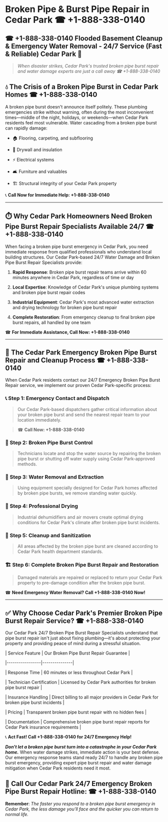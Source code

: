 # Broken Pipe & Burst Pipe Repair in Cedar Park ☎ +1-888-338-0140  
## ☎ +1-888-338-0140 Flooded Basement Cleanup & Emergency Water Removal - 24/7 Service (Fast & Reliable) Cedar Park 🚨  

> *When disaster strikes, Cedar Park's trusted broken pipe burst repair and water damage experts are just a call away ☎ +1-888-338-0140*  

## 💧 The Crisis of a Broken Pipe Burst in Cedar Park Homes ☎ +1-888-338-0140  

A broken pipe burst doesn't announce itself politely. These plumbing emergencies strike without warning, often during the most inconvenient times—middle of the night, holidays, or weekends—when Cedar Park residents feel most vulnerable. Water cascading from a broken pipe burst can rapidly damage:  

* 🏠 Flooring, carpeting, and subflooring  
* 🧱 Drywall and insulation  
* ⚡ Electrical systems  
* 🛋️ Furniture and valuables  
* 🏗️ Structural integrity of your Cedar Park property  

📞 **Call Now for Immediate Help: +1-888-338-0140**  

---  

## ⏱️ Why Cedar Park Homeowners Need Broken Pipe Burst Repair Specialists Available 24/7 ☎ +1-888-338-0140  

When facing a broken pipe burst emergency in Cedar Park, you need immediate response from qualified professionals who understand local building structures. Our Cedar Park-based 24/7 Water Damage and Broken Pipe Burst Repair Specialists provide:  

1. **Rapid Response**: Broken pipe burst repair teams arrive within 60 minutes anywhere in Cedar Park, regardless of time or day  
2. **Local Expertise**: Knowledge of Cedar Park's unique plumbing systems and broken pipe burst repair codes  
3. **Industrial Equipment**: Cedar Park's most advanced water extraction and drying technology for broken pipe burst repair  
4. **Complete Restoration**: From emergency cleanup to final broken pipe burst repairs, all handled by one team  

☎ **For Immediate Assistance, Call Now: +1-888-338-0140**  

---  

## 🔧 The Cedar Park Emergency Broken Pipe Burst Repair and Cleanup Process ☎ +1-888-338-0140  

When Cedar Park residents contact our 24/7 Emergency Broken Pipe Burst Repair service, we implement our proven Cedar Park-specific process:  

### 📞 Step 1: Emergency Contact and Dispatch  
> Our Cedar Park-based dispatchers gather critical information about your broken pipe burst and send the nearest repair team to your location immediately.  
> ☎ **Call Now: +1-888-338-0140**  

### 🚿 Step 2: Broken Pipe Burst Control  
> Technicians locate and stop the water source by repairing the broken pipe burst or shutting off water supply using Cedar Park-approved methods.  

### 🌊 Step 3: Water Removal and Extraction  
> Using equipment specially designed for Cedar Park homes affected by broken pipe bursts, we remove standing water quickly.  

### 💨 Step 4: Professional Drying  
> Industrial dehumidifiers and air movers create optimal drying conditions for Cedar Park's climate after broken pipe burst incidents.  

### 🧼 Step 5: Cleanup and Sanitization  
> All areas affected by the broken pipe burst are cleaned according to Cedar Park health department standards.  

### 🏗️ Step 6: Complete Broken Pipe Burst Repair and Restoration  
> Damaged materials are repaired or replaced to return your Cedar Park property to pre-damage condition after the broken pipe burst.  

☎ **Need Emergency Water Removal? Call +1-888-338-0140 Now!**  

---  

## ✅ Why Choose Cedar Park's Premier Broken Pipe Burst Repair Service? ☎ +1-888-338-0140  

Our Cedar Park 24/7 Broken Pipe Burst Repair Specialists understand that pipe burst repair isn't just about fixing plumbing—it's about protecting your property and providing peace of mind during a stressful situation.  

| Service Feature | Our Broken Pipe Burst Repair Guarantee |  
|-----------------|---------------|  
| Response Time | 60 minutes or less throughout Cedar Park |  
| Technician Certification | Licensed by Cedar Park authorities for broken pipe burst repair |  
| Insurance Handling | Direct billing to all major providers in Cedar Park for broken pipe burst incidents |  
| Pricing | Transparent broken pipe burst repair with no hidden fees |  
| Documentation | Comprehensive broken pipe burst repair reports for Cedar Park insurance requirements |  

📞 **Act Fast! Call +1-888-338-0140 for 24/7 Emergency Help!**  

***Don't let a broken pipe burst turn into a catastrophe in your Cedar Park home.*** When water damage strikes, immediate action is your best defense. Our emergency response teams stand ready 24/7 to handle any broken pipe burst emergency, providing expert pipe burst repair and water damage mitigation when Cedar Park residents need it most.  

## 📱 Call Our Cedar Park 24/7 Emergency Broken Pipe Burst Repair Hotline: ☎ +1-888-338-0140  

**Remember**: *The faster you respond to a broken pipe burst emergency in Cedar Park, the less damage you'll face and the quicker you can return to normal life.*